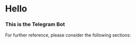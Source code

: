 # Hello

### This is the Telegram Bot

For further reference, please consider the following sections: